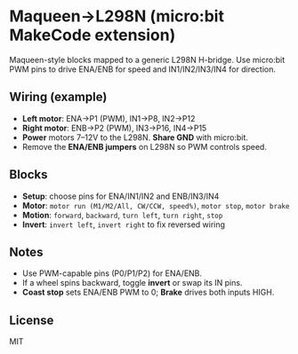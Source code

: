 # Maqueen→L298N (micro:bit MakeCode extension)


Maqueen-style blocks mapped to a generic L298N H-bridge. Use micro:bit PWM pins to drive ENA/ENB for speed and IN1/IN2/IN3/IN4 for direction.


## Wiring (example)
- **Left motor**: ENA→P1 (PWM), IN1→P8, IN2→P12
- **Right motor**: ENB→P2 (PWM), IN3→P16, IN4→P15
- **Power** motors 7–12V to the L298N. **Share GND** with micro:bit.
- Remove the **ENA/ENB jumpers** on L298N so PWM controls speed.


## Blocks
- **Setup**: choose pins for ENA/IN1/IN2 and ENB/IN3/IN4
- **Motor**: `motor run (M1/M2/All, CW/CCW, speed%)`, `motor stop`, `motor brake`
- **Motion**: `forward`, `backward`, `turn left`, `turn right`, `stop`
- **Invert**: `invert left`, `invert right` to fix reversed wiring


## Notes
- Use PWM-capable pins (P0/P1/P2) for ENA/ENB.
- If a wheel spins backward, toggle **invert** or swap its IN pins.
- **Coast stop** sets ENA/ENB PWM to 0; **Brake** drives both inputs HIGH.


## License
MIT
